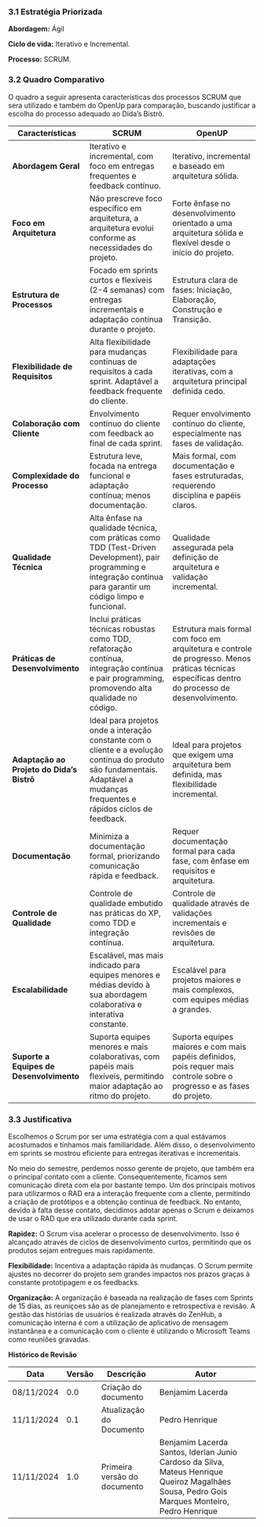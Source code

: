 ### 3.1 **Estratégia Priorizada**

**Abordagem:** Ágil

**Ciclo de vida:** Iterativo e Incremental.

**Processo:** SCRUM.

### 3.2 **Quadro Comparativo**

O quadro a seguir apresenta características dos processos SCRUM que sera utilizado e também do OpenUp para comparação, buscando justificar a escolha do processo adequado ao Dida’s Bistrô.

| Características            | SCRUM                                      | OpenUP                                     |
|----------------------------|--------------------------------------------|--------------------------------------------|
| **Abordagem Geral**         | Iterativo e incremental, com foco em entregas frequentes e feedback contínuo. | Iterativo, incremental e baseado em arquitetura sólida. |
| **Foco em Arquitetura**     | Não prescreve foco específico em arquitetura, a arquitetura evolui conforme as necessidades do projeto. | Forte ênfase no desenvolvimento orientado a uma arquitetura sólida e flexível desde o início do projeto. |
| **Estrutura de Processos**  | Focado em sprints curtos e flexíveis (2-4 semanas) com entregas incrementais e adaptação contínua durante o projeto. | Estrutura clara de fases: Iniciação, Elaboração, Construção e Transição. |
| **Flexibilidade de Requisitos** | Alta flexibilidade para mudanças contínuas de requisitos a cada sprint. Adaptável a feedback frequente do cliente. | Flexibilidade para adaptações iterativas, com a arquitetura principal definida cedo. |
| **Colaboração com Cliente** | Envolvimento contínuo do cliente com feedback ao final de cada sprint. | Requer envolvimento contínuo do cliente, especialmente nas fases de validação. |
| **Complexidade do Processo** | Estrutura leve, focada na entrega funcional e adaptação contínua; menos documentação. | Mais formal, com documentação e fases estruturadas, requerendo disciplina e papéis claros. |
| **Qualidade Técnica**       | Alta ênfase na qualidade técnica, com práticas como TDD (Test-Driven Development), pair programming e integração contínua para garantir um código limpo e funcional. | Qualidade assegurada pela definição de arquitetura e validação incremental. |
| **Práticas de Desenvolvimento** | Inclui práticas técnicas robustas como TDD, refatoração contínua, integração contínua e pair programming, promovendo alta qualidade no código. | Estrutura mais formal com foco em arquitetura e controle de progresso. Menos práticas técnicas específicas dentro do processo de desenvolvimento. |
| **Adaptação ao Projeto do Dida’s Bistrô** | Ideal para projetos onde a interação constante com o cliente e a evolução contínua do produto são fundamentais. Adaptável a mudanças frequentes e rápidos ciclos de feedback. | Ideal para projetos que exigem uma arquitetura bem definida, mas flexibilidade incremental. |
| **Documentação**           | Minimiza a documentação formal, priorizando comunicação rápida e feedback. | Requer documentação formal para cada fase, com ênfase em requisitos e arquitetura. |
| **Controle de Qualidade**  | Controle de qualidade embutido nas práticas do XP, como TDD e integração contínua. | Controle de qualidade através de validações incrementais e revisões de arquitetura. |
| **Escalabilidade**         | Escalável, mas mais indicado para equipes menores e médias devido à sua abordagem colaborativa e interativa constante. | Escalável para projetos maiores e mais complexos, com equipes médias a grandes. |
| **Suporte a Equipes de Desenvolvimento** | Suporta equipes menores e mais colaborativas, com papéis mais flexíveis, permitindo maior adaptação ao ritmo do projeto. | Suporta equipes maiores e com mais papéis definidos, pois requer mais controle sobre o progresso e as fases do projeto. |


### 3.3 **Justificativa**

Escolhemos o Scrum por ser uma estratégia com a qual estávamos acostumados e tínhamos mais familiaridade. Além disso, o desenvolvimento em sprints se mostrou eficiente para entregas iterativas e incrementais.

No meio do semestre, perdemos nosso gerente de projeto, que também era o principal contato com a cliente. Consequentemente, ficamos sem comunicação direta com ela por bastante tempo. Um dos principais motivos para utilizarmos o RAD era a interação frequente com a cliente, permitindo a criação de protótipos e a obtenção contínua de feedback. No entanto, devido à falta desse contato, decidimos adotar apenas o Scrum e deixamos de usar o RAD que era utilizado durante cada sprint.

**Rapidez:**
O Scrum visa acelerar o processo de desenvolvimento. Isso é alcançado através de ciclos de desenvolvimento curtos, permitindo que os produtos sejam entregues mais rapidamente.

**Flexibilidade:**
Incentiva a adaptação rápida às mudanças. O Scrum permite ajustes no decorrer do projeto sem grandes impactos nos prazos graças à constante prototipagem e os feedbacks.

**Organização:**
A organização é baseada na realização de fases com Sprints de 15 dias, as reuniçoes são as de planejamento e retrospectiva e revisão. A gestão das histórias de usuários é realizada através do ZenHub, a comunicação interna é com a utilização de aplicativo de mensagem instantânea e a comunicação com o cliente é utilizando o Microsoft Teams como reuniões gravadas.



**Histórico de Revisão**

| **Data**   | **Versão** | **Descrição**                                                                         | **Autor**                                                                 |
| ---------- | ---------- | ------------------------------------------------------------------------------------- | ------------------------------------------------------------------------- |
| 08/11/2024 | 0\.0 | Criação do documento | Benjamim Lacerda |
| 11/11/2024 | 0\.1 | Atualização do Documento | Pedro Henrique |
| 11/11/2024 | 1\.0 | Primeira versão do documento | Benjamim Lacerda Santos, Iderlan Junio Cardoso da Silva, Mateus Henrique Queiroz Magalhães Sousa, Pedro Gois Marques Monteiro, Pedro Henrique |
